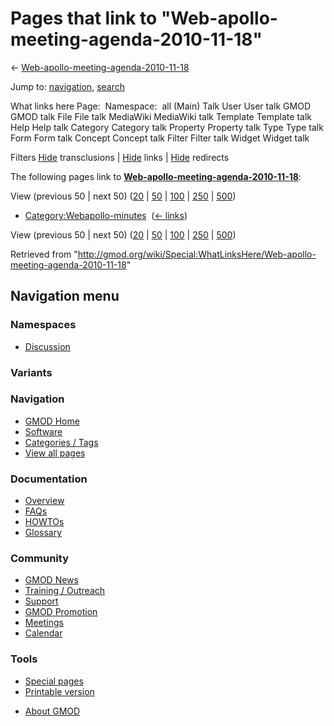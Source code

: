 <div id="mw-page-base" class="noprint">

</div>

<div id="mw-head-base" class="noprint">

</div>

<div id="content" class="mw-body" role="main">

<span id="top"></span>

<div id="mw-js-message" style="display:none;">

</div>



# <span dir="auto">Pages that link to "Web-apollo-meeting-agenda-2010-11-18"</span>

<div id="bodyContent">

<div id="contentSub">

←
[Web-apollo-meeting-agenda-2010-11-18](/wiki/Web-apollo-meeting-agenda-2010-11-18 "Web-apollo-meeting-agenda-2010-11-18")

</div>

<div id="jump-to-nav" class="mw-jump">

Jump to: [navigation](#mw-navigation), [search](#p-search)

</div>

<div id="mw-content-text">

What links here Page:  Namespace:  all (Main) Talk User User talk GMOD
GMOD talk File File talk MediaWiki MediaWiki talk Template Template talk
Help Help talk Category Category talk Property Property talk Type Type
talk Form Form talk Concept Concept talk Filter Filter talk Widget
Widget talk

Filters
[Hide](/mediawiki/index.php?title=Special:WhatLinksHere/Web-apollo-meeting-agenda-2010-11-18&hidetrans=1 "Special:WhatLinksHere/Web-apollo-meeting-agenda-2010-11-18")
transclusions \|
[Hide](/mediawiki/index.php?title=Special:WhatLinksHere/Web-apollo-meeting-agenda-2010-11-18&hidelinks=1 "Special:WhatLinksHere/Web-apollo-meeting-agenda-2010-11-18")
links \|
[Hide](/mediawiki/index.php?title=Special:WhatLinksHere/Web-apollo-meeting-agenda-2010-11-18&hideredirs=1 "Special:WhatLinksHere/Web-apollo-meeting-agenda-2010-11-18")
redirects

The following pages link to
**[Web-apollo-meeting-agenda-2010-11-18](/wiki/Web-apollo-meeting-agenda-2010-11-18 "Web-apollo-meeting-agenda-2010-11-18")**:

View (previous 50 \| next 50)
([20](/mediawiki/index.php?title=Special:WhatLinksHere/Web-apollo-meeting-agenda-2010-11-18&limit=20 "Special:WhatLinksHere/Web-apollo-meeting-agenda-2010-11-18")
\|
[50](/mediawiki/index.php?title=Special:WhatLinksHere/Web-apollo-meeting-agenda-2010-11-18&limit=50 "Special:WhatLinksHere/Web-apollo-meeting-agenda-2010-11-18")
\|
[100](/mediawiki/index.php?title=Special:WhatLinksHere/Web-apollo-meeting-agenda-2010-11-18&limit=100 "Special:WhatLinksHere/Web-apollo-meeting-agenda-2010-11-18")
\|
[250](/mediawiki/index.php?title=Special:WhatLinksHere/Web-apollo-meeting-agenda-2010-11-18&limit=250 "Special:WhatLinksHere/Web-apollo-meeting-agenda-2010-11-18")
\|
[500](/mediawiki/index.php?title=Special:WhatLinksHere/Web-apollo-meeting-agenda-2010-11-18&limit=500 "Special:WhatLinksHere/Web-apollo-meeting-agenda-2010-11-18"))

- [Category:Webapollo-minutes](/wiki/Category:Webapollo-minutes "Category:Webapollo-minutes")
  ‎ <span class="mw-whatlinkshere-tools">([←
  links](/mediawiki/index.php?title=Special:WhatLinksHere&target=Category%3AWebapollo-minutes "Special:WhatLinksHere"))</span>

View (previous 50 \| next 50)
([20](/mediawiki/index.php?title=Special:WhatLinksHere/Web-apollo-meeting-agenda-2010-11-18&limit=20 "Special:WhatLinksHere/Web-apollo-meeting-agenda-2010-11-18")
\|
[50](/mediawiki/index.php?title=Special:WhatLinksHere/Web-apollo-meeting-agenda-2010-11-18&limit=50 "Special:WhatLinksHere/Web-apollo-meeting-agenda-2010-11-18")
\|
[100](/mediawiki/index.php?title=Special:WhatLinksHere/Web-apollo-meeting-agenda-2010-11-18&limit=100 "Special:WhatLinksHere/Web-apollo-meeting-agenda-2010-11-18")
\|
[250](/mediawiki/index.php?title=Special:WhatLinksHere/Web-apollo-meeting-agenda-2010-11-18&limit=250 "Special:WhatLinksHere/Web-apollo-meeting-agenda-2010-11-18")
\|
[500](/mediawiki/index.php?title=Special:WhatLinksHere/Web-apollo-meeting-agenda-2010-11-18&limit=500 "Special:WhatLinksHere/Web-apollo-meeting-agenda-2010-11-18"))

</div>

<div class="printfooter">

Retrieved from
"<http://gmod.org/wiki/Special:WhatLinksHere/Web-apollo-meeting-agenda-2010-11-18>"

</div>

<div id="catlinks" class="catlinks catlinks-allhidden">

</div>

<div class="visualClear">

</div>

</div>

</div>

<div id="mw-navigation">

## Navigation menu

<div id="mw-head">



<div id="left-navigation">

<div id="p-namespaces" class="vectorTabs" role="navigation"
aria-labelledby="p-namespaces-label">

### Namespaces


- <span id="ca-talk"><a
  href="/mediawiki/index.php?title=Talk:Web-apollo-meeting-agenda-2010-11-18&amp;action=edit&amp;redlink=1"
  accesskey="t"
  title="Discussion about the content page [t]">Discussion</a></span>

</div>

<div id="p-variants" class="vectorMenu emptyPortlet" role="navigation"
aria-labelledby="p-variants-label">

### 

### Variants[](#)

<div class="menu">

</div>

</div>

</div>





</div>

</div>

</div>

<div id="mw-panel">

<div id="p-logo" role="banner">

<a href="/wiki/Main_Page"
style="background-image: url(http://gmod.org/images/GMOD-cogs.png);"
title="Visit the main page"></a>

</div>

<div id="p-Navigation" class="portal" role="navigation"
aria-labelledby="p-Navigation-label">

### Navigation

<div class="body">

- <span id="n-GMOD-Home">[GMOD Home](/wiki/Main_Page)</span>
- <span id="n-Software">[Software](/wiki/GMOD_Components)</span>
- <span id="n-Categories-.2F-Tags">[Categories /
  Tags](/wiki/Categories)</span>
- <span id="n-View-all-pages">[View all
  pages](/wiki/Special:AllPages)</span>

</div>

</div>

<div id="p-Documentation" class="portal" role="navigation"
aria-labelledby="p-Documentation-label">

### Documentation

<div class="body">

- <span id="n-Overview">[Overview](/wiki/Overview)</span>
- <span id="n-FAQs">[FAQs](/wiki/Category:FAQ)</span>
- <span id="n-HOWTOs">[HOWTOs](/wiki/Category:HOWTO)</span>
- <span id="n-Glossary">[Glossary](/wiki/Glossary)</span>

</div>

</div>

<div id="p-Community" class="portal" role="navigation"
aria-labelledby="p-Community-label">

### Community

<div class="body">

- <span id="n-GMOD-News">[GMOD News](/wiki/GMOD_News)</span>
- <span id="n-Training-.2F-Outreach">[Training /
  Outreach](/wiki/Training_and_Outreach)</span>
- <span id="n-Support">[Support](/wiki/Support)</span>
- <span id="n-GMOD-Promotion">[GMOD
  Promotion](/wiki/GMOD_Promotion)</span>
- <span id="n-Meetings">[Meetings](/wiki/Meetings)</span>
- <span id="n-Calendar">[Calendar](/wiki/Calendar)</span>

</div>

</div>

<div id="p-tb" class="portal" role="navigation"
aria-labelledby="p-tb-label">

### Tools

<div class="body">

- <span id="t-specialpages"><a href="/wiki/Special:SpecialPages" accesskey="q"
  title="A list of all special pages [q]">Special pages</a></span>
- <span id="t-print"><a
  href="/mediawiki/index.php?title=Special:WhatLinksHere/Web-apollo-meeting-agenda-2010-11-18&amp;printable=yes"
  rel="alternate" accesskey="p"
  title="Printable version of this page [p]">Printable version</a></span>

</div>

</div>

</div>

</div>

<div id="footer" role="contentinfo">

- <span id="footer-places-about">[About
  GMOD](/wiki/GMOD:About "GMOD:About")</span>

<!-- -->






</div>
